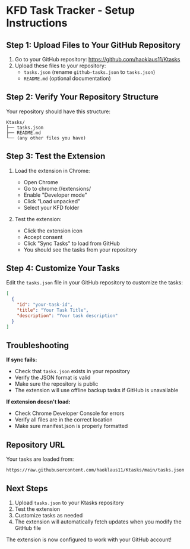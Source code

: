 # KFD Task Tracker - Setup Instructions

## Step 1: Upload Files to Your GitHub Repository

1. Go to your GitHub repository: https://github.com/haoklaus11/Ktasks
2. Upload these files to your repository:
   - `tasks.json` (rename `github-tasks.json` to `tasks.json`)
   - `README.md` (optional documentation)

## Step 2: Verify Your Repository Structure

Your repository should have this structure:
```
Ktasks/
├── tasks.json
├── README.md
└── (any other files you have)
```

## Step 3: Test the Extension

1. Load the extension in Chrome:
   - Open Chrome
   - Go to chrome://extensions/
   - Enable "Developer mode"
   - Click "Load unpacked"
   - Select your KFD folder

2. Test the extension:
   - Click the extension icon
   - Accept consent
   - Click "Sync Tasks" to load from GitHub
   - You should see the tasks from your repository

## Step 4: Customize Your Tasks

Edit the `tasks.json` file in your GitHub repository to customize the tasks:

```json
[
  {
    "id": "your-task-id",
    "title": "Your Task Title",
    "description": "Your task description"
  }
]
```

## Troubleshooting

**If sync fails:**
- Check that `tasks.json` exists in your repository
- Verify the JSON format is valid
- Make sure the repository is public
- The extension will use offline backup tasks if GitHub is unavailable

**If extension doesn't load:**
- Check Chrome Developer Console for errors
- Verify all files are in the correct location
- Make sure manifest.json is properly formatted

## Repository URL
Your tasks are loaded from:
```
https://raw.githubusercontent.com/haoklaus11/Ktasks/main/tasks.json
```

## Next Steps

1. Upload `tasks.json` to your Ktasks repository
2. Test the extension
3. Customize tasks as needed
4. The extension will automatically fetch updates when you modify the GitHub file

The extension is now configured to work with your GitHub account!
